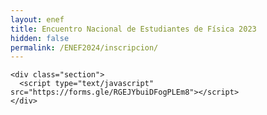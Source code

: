 ```yaml
---
layout: enef
title: Encuentro Nacional de Estudiantes de Física 2023
hidden: false
permalink: /ENEF2024/inscripcion/
---
```


<div class="no-pad-top" id="index-page">
  <div class="container">
  
    <div class="section">
      <script type="text/javascript" src="https://forms.gle/RGEJYbuiDFogPLEm8"></script>
    </div>
    
  </div>
</div>
